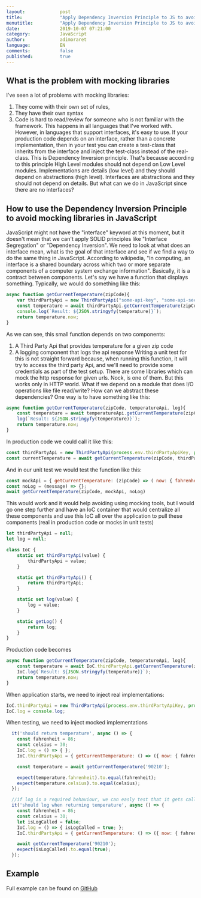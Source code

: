```yaml
---
layout:             post
title:              "Apply Dependency Inversion Principle to JS to avoid mocking libraries"
menutitle:          "Apply Dependency Inversion Principle to JS to avoid mocking libraries"
date:               2019-10-07 07:21:00
category:           JavaScript
author:             adimoraret
language:           EN
comments:           false
published:          true
---
```

## What is the problem with mocking libraries ##
I've seen a lot of problems with mocking libraries: 
1. They come with their own set of rules, 
1. They have their own syntax
1. Code is hard to read/review for someone who is not familiar with the framework. 
This happens in all languages that I've worked with. However, in languages that support interfaces, it's easy to use. If your production code depends on an interface, rather than a concrete implementation, then in your test you can create a test-class that inherits from the interface and inject the test-class instead of the real-class. This is Dependency Inversion principle. That's because according to this principle High Level modules should not depend on Low Level modules. Implementations are details (low level) and they should depend on abstractions (high level). Interfaces are abstractions and they should not depend on details. 
But what can we do in JavaScript since there are no interfaces?

## How to use the Dependency Inversion Principle to avoid mocking libraries in JavaScript ##
JavaScript might not have the "interface" keyword at this moment, but it doesn't mean that we can't apply SOLID principles like "Interface Segregation" or "Dependency Inversion". We need to look at what does an interface mean, what is the goal of that interface and see if we find a way to do the same thing in JavaScript.
According to wikipedia, "In computing, an interface is a shared boundary across which two or more separate components of a computer system exchange information". Basically, it is a contract between components. Let's say we have a function that displays something. Typically, we would do something like this:

```javascript
async function getCurrentTemperature(zipCode){
    var thirdPartyApi = new ThirdPartyApi("some-api-key", "some-api-secret");
    const temperature = await thirdPartyApi.getCurrentTemperature(zipCode);
    console.log(`Result: ${JSON.stringyfy(temperature)}`);
    return temperature.now;
}
```
As we can see, this small function depends on two components:
1. A Third Party Api that provides temperature for a given zip code
2. A logging component that logs the api response
Writing a unit test for this is not straight forward because, when running this function, it will try to access the third party Api, and we'll need to provide some credentials as part of the test setup. There are some libraries which can mock the http response for given urls. Nock, is one of them. But this works only in HTTP world. What if we depend on a module that does I/O operations like file read/write?
How can we abstract these dependencies? One way is to have something like this:
```javascript
async function getCurrentTemperature(zipCode, temperatureApi, log){
    const temperature = await temperatureApi.getCurrentTemperature(zipCode);
    log(`Result: ${JSON.stringyfy(temperature)}`);
    return temperature.now;
}
```
In production code we could call it like this:
```javascript
const thirdPartyApi = new ThirdPartyApi(process.env.thirdPartyApiKey, process.env.thirdPartyApiSecret);
const currentTemperature = await getCurrentTemperature(zipCode, thirdPartyApi, console.log)
```
And in our unit test we would test the function like this:
```javascript
const mockApi = { getCurrentTemperature: (zipCode) => ( now: { fahrenheit: 86, celsius: 30 }) }; 
const noLog = (message) => {};
await getCurrentTemperature(zipCode, mockApi, noLog)
```
This would work and it would help avoiding using mocking tools, but I would go one step further and have an IoC container that would centralize all these components and use this IoC all over the application to pull these components (real in production code or mocks in unit tests)

```javascript
let thirdPartyApi = null;
let log = null;

class IoC {
    static set thirdPartyApi(value) {
        thirdPartyApi = value;
    }

    static get thirdPartyApi() {
        return thirdPartyApi;
    }

    static set log(value) {
        log = value;
    }

    static getLog() {
        return log;
    }
}
```
Production code becomes
```javascript
async function getCurrentTemperature(zipCode, temperatureApi, log){
    const temperature = await IoC.thirdPartyApi.getCurrentTemperature(zipCode);
    IoC.log(`Result: ${JSON.stringyfy(temperature)}`);
    return temperature.now;
}
```

When application starts, we need to inject real implementations:
```javascript
IoC.thirdPartyApi = new ThirdPartyApi(process.env.thirdPartyApiKey, process.env.thirdPartyApiSecret);
IoC.log = console.log;
```

When testing, we need to inject mocked implementations
```javascript
  it('should return temperature', async () => {
    const fahrenheit = 86;
    const celsius = 30;
    IoC.log = () => { };
    IoC.thirdPartyApi = { getCurrentTemperature: () => ({ now: { fahrenheit, celsius } }) };

    const temperature = await getCurrentTemperature('90210');

    expect(temperature.fahrenheit).to.equal(fahrenheit);
    expect(temperature.celsius).to.equal(celsius);
  });

  //if log is a required behaviour, we can easly test that it gets called like this
  it('should log when returning temperature', async () => {
    const fahrenheit = 86;
    const celsius = 30;
    let isLogCalled = false;
    IoC.log = () => { isLogCalled = true; };
    IoC.thirdPartyApi = { getCurrentTemperature: () => ({ now: { fahrenheit, celsius } }) };

    await getCurrentTemperature('90210');
    expect(isLogCalled).to.equal(true);
  });  
```

## Example ##
Full example can be found on [GitHub](https://github.com/adimoraret/ioc)
